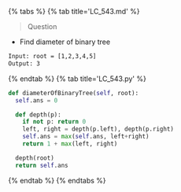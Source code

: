 {% tabs %}
{% tab title='LC_543.md' %}

> Question

* Find diameter of binary tree

```txt
Input: root = [1,2,3,4,5]
Output: 3
```

{% endtab %}
{% tab title='LC_543.py' %}

```py
def diameterOfBinaryTree(self, root):
  self.ans = 0

  def depth(p):
    if not p: return 0
    left, right = depth(p.left), depth(p.right)
    self.ans = max(self.ans, left+right)
    return 1 + max(left, right)

  depth(root)
  return self.ans
```

{% endtab %}
{% endtabs %}
